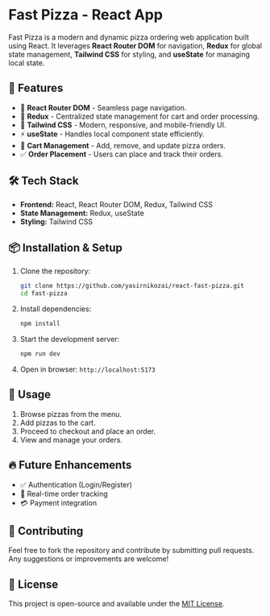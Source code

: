 # Fast Pizza - React App

Fast Pizza is a modern and dynamic pizza ordering web application built using React. It leverages **React Router DOM** for navigation, **Redux** for global state management, **Tailwind CSS** for styling, and **useState** for managing local state.

## 🚀 Features

- 📍 **React Router DOM** - Seamless page navigation.
- 🎯 **Redux** - Centralized state management for cart and order processing.
- 🎨 **Tailwind CSS** - Modern, responsive, and mobile-friendly UI.
- ⚡ **useState** - Handles local component state efficiently.
- 🛒 **Cart Management** - Add, remove, and update pizza orders.
- ✅ **Order Placement** - Users can place and track their orders.

## 🛠️ Tech Stack

- **Frontend:** React, React Router DOM, Redux, Tailwind CSS
- **State Management:** Redux, useState
- **Styling:** Tailwind CSS

## 📦 Installation & Setup

1. Clone the repository:
   ```sh
   git clone https://github.com/yasirnikozai/react-fast-pizza.git
   cd fast-pizza
   ```
2. Install dependencies:
   ```sh
   npm install
   ```
3. Start the development server:
   ```sh
   npm run dev
   ```
4. Open in browser: `http://localhost:5173`

## 🎯 Usage

1. Browse pizzas from the menu.
2. Add pizzas to the cart.
3. Proceed to checkout and place an order.
4. View and manage your orders.

## 🔥 Future Enhancements

- ✅ Authentication (Login/Register)
- 🛵 Real-time order tracking
- 💳 Payment integration

## 🤝 Contributing

Feel free to fork the repository and contribute by submitting pull requests. Any suggestions or improvements are welcome!

## 📜 License

This project is open-source and available under the [MIT License](LICENSE).
